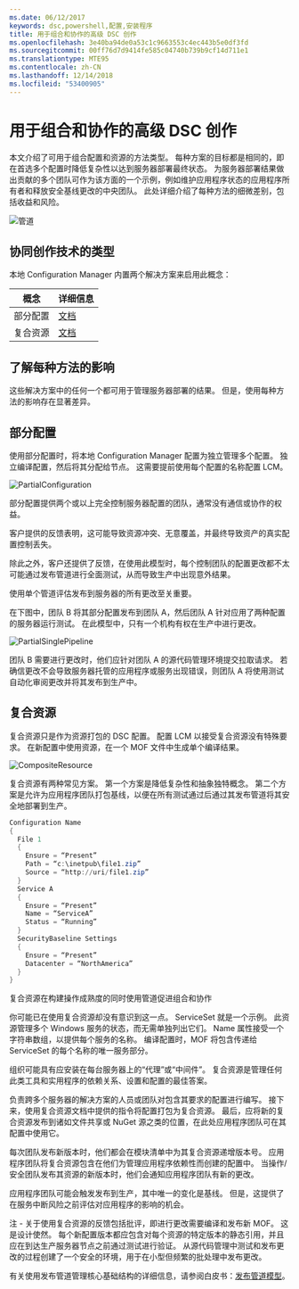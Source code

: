 ```yaml
---
ms.date: 06/12/2017
keywords: dsc,powershell,配置,安装程序
title: 用于组合和协作的高级 DSC 创作
ms.openlocfilehash: 3e40ba94de0a53c1c9663553c4ec443b5e0df3fd
ms.sourcegitcommit: 00ff76d7d9414fe585c04740b739b9cf14d711e1
ms.translationtype: MTE95
ms.contentlocale: zh-CN
ms.lasthandoff: 12/14/2018
ms.locfileid: "53400905"
---
```

# <a name="advanced-dsc-authoring-for-composition-and-collaboration"></a>用于组合和协作的高级 DSC 创作

本文介绍了可用于组合配置和资源的方法类型。
每种方案的目标都是相同的，即在首选多个配置时降低复杂性以达到服务器部署最终状态。
为服务器部署结果做出贡献的多个团队可作为该方面的一个示例，例如维护应用程序状态的应用程序所有者和释放安全基线更改的中央团队。
此处详细介绍了每种方法的细微差别，包括收益和风险。

![管道](../images/Pipeline.jpg)

## <a name="types-of-collaborative-authoring-techniques"></a>协同创作技术的类型

本地 Configuration Manager 内置两个解决方案来启用此概念：

| 概念 | 详细信息
|-|-
| 部分配置 | [文档](../pull-server/partialConfigs.md)
| 复合资源 | [文档](../resources/authoringResourceComposite.md)

## <a name="understanding-the-impact-of-each-approach"></a>了解每种方法的影响

这些解决方案中的任何一个都可用于管理服务器部署的结果。
但是，使用每种方法的影响存在显著差异。

## <a name="partial-configurations"></a>部分配置

使用部分配置时，将本地 Configuration Manager 配置为独立管理多个配置。
独立编译配置，然后将其分配给节点。
这需要提前使用每个配置的名称配置 LCM。

![PartialConfiguration](../images/PartialConfiguration.jpg)

部分配置提供两个或以上完全控制服务器配置的团队，通常没有通信或协作的权益。

客户提供的反馈表明，这可能导致资源冲突、无意覆盖，并最终导致资产的真实配置控制丢失。

除此之外，客户还提供了反馈，在使用此模型时，每个控制团队的配置更改都不太可能通过发布管道进行全面测试，从而导致生产中出现意外结果。

使用单个管道评估发布到服务器的所有更改至关重要。

在下图中，团队 B 将其部分配置发布到团队 A，然后团队 A 针对应用了两种配置的服务器运行测试。
在此模型中，只有一个机构有权在生产中进行更改。

![PartialSinglePipeline](../images/PartialSinglePipeline.jpg)

团队 B 需要进行更改时，他们应针对团队 A 的源代码管理环境提交拉取请求。
若确信更改不会导致服务器托管的应用程序或服务出现错误，则团队 A 将使用测试自动化审阅更改并将其发布到生产中。

## <a name="composite-resources"></a>复合资源

复合资源只是作为资源打包的 DSC 配置。
配置 LCM 以接受复合资源没有特殊要求。
在新配置中使用资源，在一个 MOF 文件中生成单个编译结果。

![CompositeResource](../images/CompositeResource.jpg)

复合资源有两种常见方案。
第一个方案是降低复杂性和抽象独特概念。
第二个方案是允许为应用程序团队打包基线，以便在所有测试通过后通过其发布管道将其安全地部署到生产。

```PowerShell
Configuration Name
{
  File 1
  {
    Ensure = “Present”
    Path = “c:\inetpub\file1.zip”
    Source = “http://uri/file1.zip”
  }
  Service A
  {
    Ensure = “Present”
    Name = “ServiceA”
    Status = “Running”
  }
  SecurityBaseline Settings
  {
    Ensure = “Present”
    Datacenter = “NorthAmerica”
  }
}
```

复合资源在构建操作成熟度的同时使用管道促进组合和协作

你可能已在使用复合资源却没有意识到这一点。
ServiceSet 就是一个示例。
此资源管理多个 Windows 服务的状态，而无需单独列出它们。
Name 属性接受一个字符串数组，以提供每个服务的名称。
编译配置时，MOF 将包含传递给 ServiceSet 的每个名称的唯一服务部分。

组织可能具有应安装在每台服务器上的“代理”或“中间件”。
复合资源是管理任何此类工具和实用程序的依赖关系、设置和配置的最佳答案。

负责跨多个服务器的解决方案的人员或团队对包含其要求的配置进行编写。
接下来，使用复合资源文档中提供的指令将配置打包为复合资源。
最后，应将新的复合资源发布到诸如文件共享或 NuGet 源之类的位置，在此处应用程序团队可在其配置中使用它。

每次团队发布新版本时，他们都会在模块清单中为其复合资源递增版本号。
应用程序团队将复合资源包含在他们为管理应用程序依赖性而创建的配置中。
当操作/安全团队发布其资源的新版本时，他们会通知应用程序团队有新的更改。

应用程序团队可能会触发发布到生产，其中唯一的变化是基线。
但是，这提供了在服务中断风险之前评估对应用程序的影响的机会。

注 - 关于使用复合资源的反馈包括批评，即进行更改需要编译和发布新 MOF。
这是设计使然。
每个新配置版本都应包含对每个资源的特定版本的静态引用，并且应在到达生产服务器节点之前通过测试进行验证。
从源代码管理中测试和发布更改的过程创建了一个安全的环境，用于在小型但频繁的批处理中发布更改。

有关使用发布管道管理核心基础结构的详细信息，请参阅白皮书：[发布管道模型](../further-reading/whitepapers.md)。
